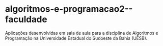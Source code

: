 # algoritmos-e-programacao2--faculdade
Aplicações desenvolvidas em sala de aula para a disciplina de Algoritmos e Programação na Universidade Estadual do Sudoeste da Bahia (UESB).

